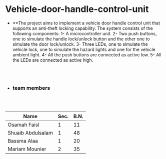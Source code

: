 # Vehicle-door-handle-control-unit

- **The project aims to implement a vehicle door handle control unit that supports an anti-theft locking capability.
The system consists of the following components:
1-  A microcontroller unit.
2-  Two push buttons, one to simulate the handle lock/unlock button and the other one to simulate the door lock/unlock.
3-  Three LEDs, one to simulate the vehicle lock, one to simulate the hazard lights and one for the vehicle ambient light.
4-  All the push buttons are connected as active low.
5-  All the LEDs are connected as active high.


<br><br>
* <h3>team members </h3>
<br><br>

|Name | Sec. | B.N. |
|-----------------|-----------------|-----------------|
| Osamah Faisl | 1 | 11 |
| Shuaib Abdulsalam | 1 | 48 |
| Bassma Alaa | 1 | 20 |
| Mariam Mounier| 2 |35 |
